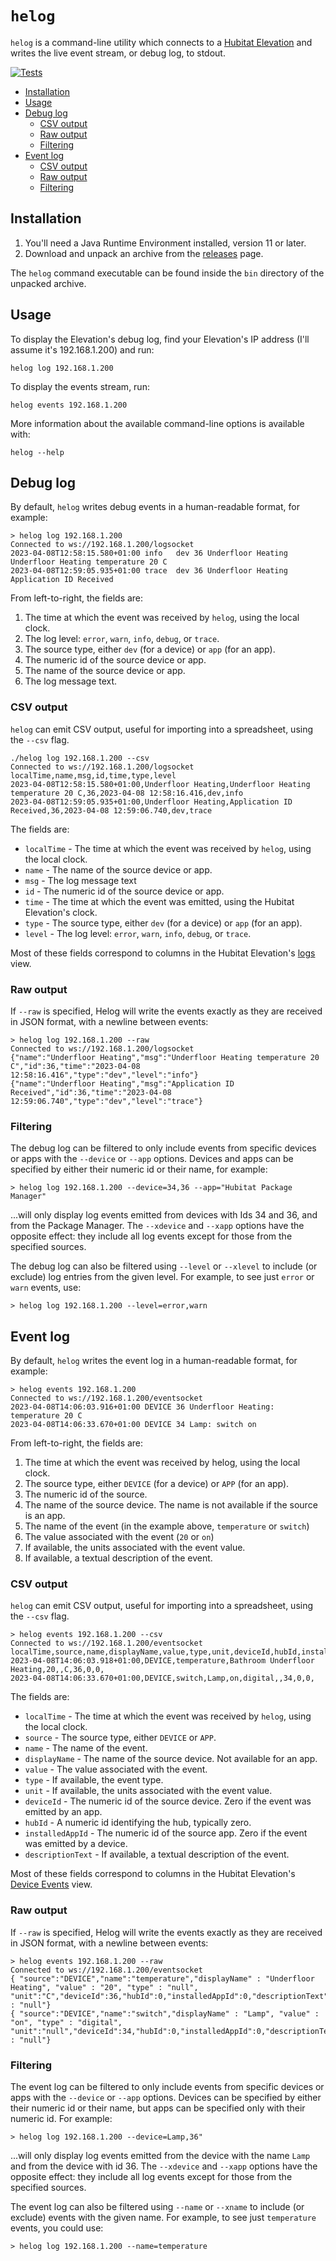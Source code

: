 # `helog`

`helog` is a command-line utility which connects to a [Hubitat Elevation](https://hubitat.com/) and writes the live event stream, or debug log, to stdout.

[![Tests](https://github.com/ianparkinson/helog/actions/workflows/check.yml/badge.svg)](https://github.com/ianparkinson/helog/actions/workflows/check.yml?event=push)

* [Installation](#installation)
* [Usage](#usage)
* [Debug log](#debug-log)
  * [CSV output](#csv-output)
  * [Raw output](#raw-output)
  * [Filtering](#filtering)
* [Event log](#event-log)
    * [CSV output](#csv-output-1)
    * [Raw output](#raw-output-1)
    * [Filtering](#filtering-1)

## Installation

1. You'll need a Java Runtime Environment installed, version 11 or later.
1. Download and unpack an archive from the [releases](https://github.com/ianparkinson/helog/releases) page.

The `helog` command executable can be found inside the `bin` directory of the unpacked archive.

## Usage

To display the Elevation's debug log, find your Elevation's IP address (I'll assume it's 192.168.1.200) and run:

`helog log 192.168.1.200`

To display the events stream, run:

`helog events 192.168.1.200`

More information about the available command-line options is available with:

`helog --help`

## Debug log

By default, `helog` writes debug events in a human-readable format, for example:

```
> helog log 192.168.1.200
Connected to ws://192.168.1.200/logsocket
2023-04-08T12:58:15.580+01:00 info   dev 36 Underfloor Heating  Underfloor Heating temperature 20 C
2023-04-08T12:59:05.935+01:00 trace  dev 36 Underfloor Heating  Application ID Received
```

From left-to-right, the fields are:

1. The time at which the event was received by `helog`, using the local clock.
2. The log level: `error`, `warn`, `info`, `debug`, or `trace`.
3. The source type, either `dev` (for a device) or `app` (for an app).
4. The numeric id of the source device or app.
5. The name of the source device or app.
6. The log message text.

### CSV output

`helog` can emit CSV output, useful for importing into a spreadsheet, using the `--csv` flag.

```
./helog log 192.168.1.200 --csv
Connected to ws://192.168.1.200/logsocket
localTime,name,msg,id,time,type,level
2023-04-08T12:58:15.580+01:00,Underfloor Heating,Underfloor Heating temperature 20 C,36,2023-04-08 12:58:16.416,dev,info
2023-04-08T12:59:05.935+01:00,Underfloor Heating,Application ID Received,36,2023-04-08 12:59:06.740,dev,trace
```

The fields are:
* `localTime` - The time at which the event was received by `helog`, using the local clock.
* `name` - The name of the source device or app.
* `msg` - The log message text
* `id` - The numeric id of the source device or app.
* `time` - The time at which the event was emitted, using the Hubitat Elevation's clock.
* `type` - The source type, either `dev` (for a device) or `app` (for an app).
* `level` - The log level: `error`, `warn`, `info`, `debug`, or `trace`.

Most of these fields correspond to columns in the Hubitat Elevation's [logs](
https://docs2.hubitat.com/en/user-interface/advanced-features/logs) view.

### Raw output

If `--raw` is specified, Helog will write the events exactly as they are received in JSON format, with a newline
between events:

```
> helog log 192.168.1.200 --raw
Connected to ws://192.168.1.200/logsocket
{"name":"Underfloor Heating","msg":"Underfloor Heating temperature 20 C","id":36,"time":"2023-04-08 12:58:16.416","type":"dev","level":"info"}
{"name":"Underfloor Heating","msg":"Application ID Received","id":36,"time":"2023-04-08 12:59:06.740","type":"dev","level":"trace"}
```

### Filtering

The debug log can be filtered to only include events from specific devices or apps with the `--device` or `--app`
options. Devices and apps can be specified by either their numeric id or their name, for example:

```
> helog log 192.168.1.200 --device=34,36 --app="Hubitat Package Manager"
```

...will only display log events emitted from devices with Ids 34 and 36, and from the Package Manager. The `--xdevice`
and `--xapp` options have the opposite effect: they include all log events except for those from the
specified sources.

The debug log can also be filtered using `--level` or `--xlevel` to include (or exclude) log entries from the given
level. For example, to see just `error` or `warn` events, use:

```
> helog log 192.168.1.200 --level=error,warn
```

## Event log

By default, `helog` writes the event log in a human-readable format, for example:

```
> helog events 192.168.1.200
Connected to ws://192.168.1.200/eventsocket
2023-04-08T14:06:03.916+01:00 DEVICE 36 Underfloor Heating: temperature 20 C
2023-04-08T14:06:33.670+01:00 DEVICE 34 Lamp: switch on
```

From left-to-right, the fields are:

1. The time at which the event was received by helog, using the local clock.
2. The source type, either `DEVICE` (for a device) or `APP` (for an app).
3. The numeric id of the source.
4. The name of the source device. The name is not available if the source is an app.
5. The name of the event (in the example above, `temperature` or `switch`)
6. The value associated with the event (`20` or `on`)
7. If available, the units associated with the event value.
8. If available, a textual description of the event.

### CSV output

`helog` can emit CSV output, useful for importing into a spreadsheet, using the `--csv` flag.

```
> helog events 192.168.1.200 --csv
Connected to ws://192.168.1.200/eventsocket
localTime,source,name,displayName,value,type,unit,deviceId,hubId,installedAppId,descriptionText
2023-04-08T14:06:03.918+01:00,DEVICE,temperature,Bathroom Underfloor Heating,20,,C,36,0,0,
2023-04-08T14:06:33.670+01:00,DEVICE,switch,Lamp,on,digital,,34,0,0,
```

The fields are:
* `localTime` - The time at which the event was received by `helog`, using the local clock.
* `source` - The source type, either `DEVICE` or `APP`.
* `name` - The name of the event.
* `displayName` - The name of the source device. Not available for an app.
* `value` - The value associated with the event.
* `type` - If available, the event type.
* `unit` - If available, the units associated with the event value.
* `deviceId` - The numeric id of the source device. Zero if the event was emitted by an app.
* `hubId` - A numeric id identifying the hub, typically zero.
* `installedAppId` - The numeric id of the source app. Zero if the event was emitted by a device.
* `descriptionText` - If available, a textual description of the event.

Most of these fields correspond to columns in the Hubitat Elevation's [Device Events](
https://docs2.hubitat.com/user-interface/devices/device-events) view.

### Raw output

If `--raw` is specified, Helog will write the events exactly as they are received in JSON format, with a newline
between events:

```
> helog events 192.168.1.200 --raw
Connected to ws://192.168.1.200/eventsocket
{ "source":"DEVICE","name":"temperature","displayName" : "Underfloor Heating", "value" : "20", "type" : "null", "unit":"C","deviceId":36,"hubId":0,"installedAppId":0,"descriptionText" : "null"}
{ "source":"DEVICE","name":"switch","displayName" : "Lamp", "value" : "on", "type" : "digital", "unit":"null","deviceId":34,"hubId":0,"installedAppId":0,"descriptionText" : "null"}
```

### Filtering

The event log can be filtered to only include events from specific devices or apps with the `--device` or `--app`
options. Devices can be specified by either their numeric id or their name, but apps can be specified only with
their numeric id. For example:

```
> helog log 192.168.1.200 --device=Lamp,36"
```

...will only display log events emitted from the device with the name `Lamp` and from the device with id 36.
The `--xdevice` and `--xapp` options have the opposite effect: they include all log events except for those from
the specified sources.

The event log can also be filtered using `--name` or `--xname` to include (or exclude) events with the given
name. For example, to see just `temperature` events, you could use:

```
> helog log 192.168.1.200 --name=temperature
```